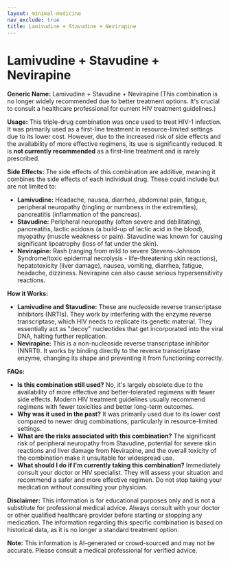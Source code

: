 ```yaml
---
layout: minimal-medicine
nav_exclude: true
title: Lamivudine + Stavudine + Nevirapine
---
```


# Lamivudine + Stavudine + Nevirapine

**Generic Name:** Lamivudine + Stavudine + Nevirapine (This combination is no longer widely recommended due to better treatment options.  It's crucial to consult a healthcare professional for current HIV treatment guidelines.)

**Usage:**  This triple-drug combination was once used to treat HIV-1 infection.  It was primarily used as a first-line treatment in resource-limited settings due to its lower cost. However, due to the increased risk of side effects and the availability of more effective regimens, its use is significantly reduced.  It is **not currently recommended** as a first-line treatment and is rarely prescribed.

**Side Effects:**  The side effects of this combination are additive, meaning it combines the side effects of each individual drug. These could include but are not limited to:

* **Lamivudine:** Headache, nausea, diarrhea, abdominal pain, fatigue, peripheral neuropathy (tingling or numbness in the extremities), pancreatitis (inflammation of the pancreas).
* **Stavudine:** Peripheral neuropathy (often severe and debilitating), pancreatitis, lactic acidosis (a build-up of lactic acid in the blood), myopathy (muscle weakness or pain).  Stavudine was known for causing significant lipoatrophy (loss of fat under the skin).
* **Nevirapine:** Rash (ranging from mild to severe Stevens-Johnson Syndrome/toxic epidermal necrolysis - life-threatening skin reactions),  hepatotoxicity (liver damage), nausea, vomiting, diarrhea, fatigue, headache, dizziness.  Nevirapine can also cause serious hypersensitivity reactions.


**How it Works:**

* **Lamivudine and Stavudine:** These are nucleoside reverse transcriptase inhibitors (NRTIs).  They work by interfering with the enzyme reverse transcriptase, which HIV needs to replicate its genetic material.  They essentially act as "decoy" nucleotides that get incorporated into the viral DNA, halting further replication.
* **Nevirapine:** This is a non-nucleoside reverse transcriptase inhibitor (NNRTI). It works by binding directly to the reverse transcriptase enzyme, changing its shape and preventing it from functioning correctly.


**FAQs:**

* **Is this combination still used?**  No, it's largely obsolete due to the availability of more effective and better-tolerated regimens with fewer side effects.  Modern HIV treatment guidelines usually recommend regimens with fewer toxicities and better long-term outcomes.
* **Why was it used in the past?** It was primarily used due to its lower cost compared to newer drug combinations, particularly in resource-limited settings.
* **What are the risks associated with this combination?** The significant risk of peripheral neuropathy from Stavudine, potential for severe skin reactions and liver damage from Nevirapine, and the overall toxicity of the combination make it unsuitable for widespread use.
* **What should I do if I'm currently taking this combination?** Immediately consult your doctor or HIV specialist. They will assess your situation and recommend a safer and more effective regimen.  Do not stop taking your medication without consulting your physician.

**Disclaimer:** This information is for educational purposes only and is not a substitute for professional medical advice. Always consult with your doctor or other qualified healthcare provider before starting or stopping any medication.  The information regarding this specific combination is based on historical data, as it is no longer a standard treatment option.


**Note:** This information is AI-generated or crowd-sourced and may not be accurate. Please consult a medical professional for verified advice.